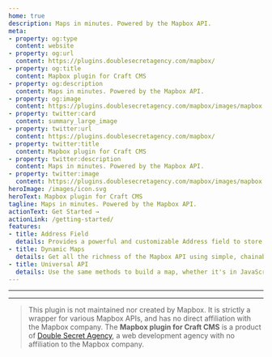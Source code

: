 ```yaml
---
home: true
description: Maps in minutes. Powered by the Mapbox API.
meta:
- property: og:type
  content: website
- property: og:url
  content: https://plugins.doublesecretagency.com/mapbox/
- property: og:title
  content: Mapbox plugin for Craft CMS
- property: og:description
  content: Maps in minutes. Powered by the Mapbox API.
- property: og:image
  content: https://plugins.doublesecretagency.com/mapbox/images/mapbox.png
- property: twitter:card
  content: summary_large_image
- property: twitter:url
  content: https://plugins.doublesecretagency.com/mapbox/
- property: twitter:title
  content: Mapbox plugin for Craft CMS
- property: twitter:description
  content: Maps in minutes. Powered by the Mapbox API.
- property: twitter:image
  content: https://plugins.doublesecretagency.com/mapbox/images/mapbox.png
heroImage: /images/icon.svg
heroText: Mapbox plugin for Craft CMS
tagline: Maps in minutes. Powered by the Mapbox API.
actionText: Get Started →
actionLink: /getting-started/
features:
- title: Address Field
  details: Provides a powerful and customizable Address field to store location data.
- title: Dynamic Maps
  details: Get all the richness of the Mapbox API using simple, chainable methods.
- title: Universal API
  details: Use the same methods to build a map, whether it's in JavaScript, Twig, or PHP.
---
```


---
---

> This plugin is not maintained nor created by Mapbox. It is strictly a wrapper for various Mapbox APIs, and has no direct affiliation with the Mapbox company. The **Mapbox plugin for Craft CMS** is a product of [Double Secret Agency](https://www.doublesecretagency.com), a web development agency with no affiliation to the Mapbox company.
